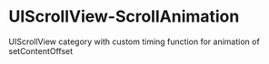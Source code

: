 UIScrollView-ScrollAnimation
============================

UIScrollView category with custom timing function for animation of setContentOffset
